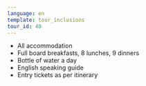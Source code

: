 ```yaml
---
language: en
template: tour_inclusions
tour_id: 40
---
```

*   All accommodation
*   Full board breakfasts, 8 lunches, 9 dinners
*   Bottle of water a day
*   English speaking guide
*   Entry tickets as per itinerary

